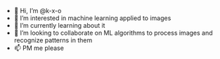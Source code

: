 - 👋 Hi, I’m @k-x-o
- 👀 I’m interested in machine learning applied to images
- 🌱 I’m currently learning about it 
- 💞️ I’m looking to collaborate on ML algorithms to process images and recognize patterns in them
- 📫 PM me please

<!---
k-x-o/k-x-o is a ✨ special ✨ repository because its `README.md` (this file) appears on your GitHub profile.
You can click the Preview link to take a look at your changes.
--->

